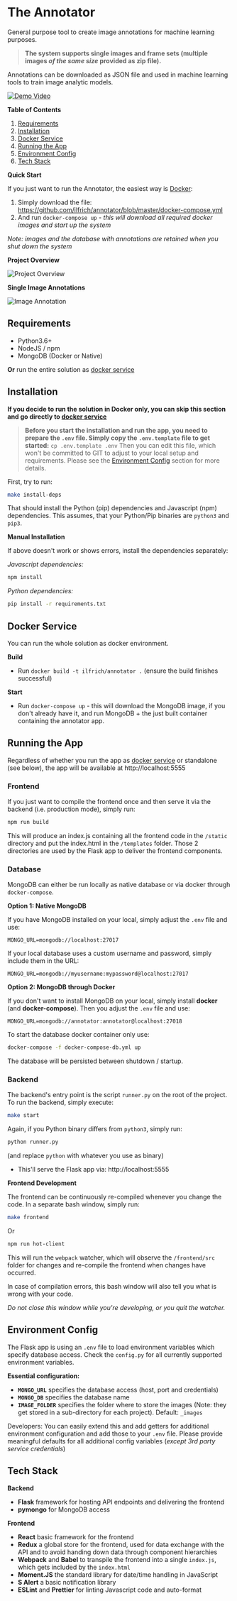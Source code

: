 # The Annotator

General purpose tool to create image annotations for machine learning purposes. 

> **The system supports single images and frame sets (multiple images _of the same size_ provided as zip file).**
 
Annotations can be downloaded as JSON file and used in machine learning tools to train image analytic models.

[![Demo Video](http://img.youtube.com/vi/L9HzpUxJNc0/0.jpg)](https://www.youtube.com/watch?v=L9HzpUxJNc0 "Demo Video")

**Table of Contents**

1. [Requirements](#requirements)
2. [Installation](#installation)
3. [Docker Service](#docker-service)
4. [Running the App](#running-the-app)
6. [Environment Config](#environment-config)
5. [Tech Stack](#tech-stack)

**Quick Start**

If you just want to run the Annotator, the easiest way is [Docker](https://docs.docker.com/get-docker/):

1. Simply download the file: https://github.com/ilfrich/annotator/blob/master/docker-compose.yml
2. And run `docker-compose up` - _this will download all required docker images and start up the system_

_Note: images and the database with annotations are retained when you shut down the system_

**Project Overview**

![Project Overview](documentation/project_view.png)

**Single Image Annotations**

![Image Annotation](documentation/image-annotation.png)

## Requirements

- Python3.6+
- NodeJS / npm
- MongoDB (Docker or Native)

**Or** run the entire solution as [docker service](#docker-service)

## Installation

**If you decide to run the solution in Docker only, you can skip this section and go directly to
 [docker service](#docker-service)**

> **Before you start the installation and run the app, you need to prepare the `.env` file. Simply copy the 
`.env.template` file to get started:**
> `cp .env.template .env`
> Then you can edit this file, which won't be committed to GIT to adjust to your local setup and requirements. 
> Please see the [Environment Config](#environment-config) section for more details. 

First, try to run:

```bash
make install-deps
```

That should install the Python (pip) dependencies and Javascript (npm) dependencies.
This assumes, that your Python/Pip binaries are `python3` and `pip3`.

**Manual Installation**

If above doesn't work or shows errors, install the dependencies separately:

_Javascript dependencies:_

```bash
npm install
``` 

_Python dependencies:_

```bash
pip install -r requirements.txt
```

## Docker Service

You can run the whole solution as docker environment.

**Build**

- Run `docker build -t ilfrich/annotator .` (ensure the build finishes successful)

**Start**

- Run `docker-compose up` - this will download the MongoDB image, if you don't already have it, and run MongoDB + the 
 just built container containing the annotator app.

## Running the App

Regardless of whether you run the app as [docker service](#docker-service) or standalone (see below), the app will be
available at http://localhost:5555

### Frontend

If you just want to compile the frontend once and then serve it via the backend (i.e. production mode), simply run:

```bash
npm run build
```

This will produce an index.js containing all the frontend code in the `/static` directory and put the index.html in the 
`/templates` folder. Those 2 directories are used by the Flask app to deliver the frontend components.

### Database

MongoDB can either be run locally as native database or via docker through `docker-compose`.

**Option 1: Native MongoDB**

If you have MongoDB installed on your local, simply adjust the `.env` file and use: 

```
MONGO_URL=mongodb://localhost:27017
```

If your local database uses a custom username and password, simply include them in the URL:

```
MONGO_URL=mongodb://myusername:mypassword@localhost:27017
```

**Option 2: MongoDB through Docker**

If you don't want to install MongoDB on your local, simply install **docker** (and **docker-compose**). Then you adjust 
the `.env` file and use:
 
```
MONGO_URL=mongodb://annotator:annotator@localhost:27018
```
 
To start the database docker container only use:

```bash
docker-compose -f docker-compose-db.yml up
``` 

The database will be persisted between shutdown / startup.

### Backend

The backend's entry point is the script `runner.py` on the root of the project. To run the backend, simply execute:

```bash
make start
```

Again, if you Python binary differs from `python3`, simply run:

```bash
python runner.py
```

(and replace `python` with whatever you use as binary)

- This'll serve the Flask app via: http://localhost:5555

**Frontend Development**

The frontend can be continuously re-compiled whenever you change the code.
In a separate bash window, simply run:

```bash
make frontend
```

Or

```bash
npm run hot-client
```

This will run the `webpack` watcher, which will observe the `/frontend/src` folder for changes and re-compile the 
frontend when changes have occurred. 

In case of compilation errors, this bash window will also tell you what is wrong 
with your code. 

_Do not close this window while you're developing, or you quit the watcher._

## Environment Config

The Flask app is using an `.env` file to load environment variables which specify database access.
Check the `config.py` for all currently supported environment variables.

**Essential configuration:**

- **`MONGO_URL`** specifies the database access (host, port and credentials)
- **`MONGO_DB`** specifies the database name
- **`IMAGE_FOLDER`** specifies the folder where to store the images (Note: they get stored in a sub-directory for each 
project). Default: `_images`

Developers: You can easily extend this and add getters for additional environment configuration and add those to your 
`.env` file. Please provide meaningful defaults for all additional config variables (_except 3rd party service 
 credentials_)

## Tech Stack

**Backend**

- **Flask** framework for hosting API endpoints and delivering the frontend
- **pymongo** for MongoDB access

**Frontend**

- **React** basic framework for the frontend
- **Redux** a global store for the frontend, used for data exchange with the API and to avoid handing down data through
component hierarchies
- **Webpack** and **Babel** to transpile the frontend into a single `index.js`, which gets included by the `index.html`
- **Moment.JS** the standard library for date/time handling in JavaScript
- **S Alert** a basic notification library 
- **ESLint** and **Prettier** for linting Javascript code and auto-format

